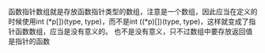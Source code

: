 函数指针数组就是存放函数指针类型的数组，注意是一个数组，因此应当在定义的时候使用int (*p[])(type, type)，而不是int ((*p)[])(type, type)，这样就变成了指针函数数组，应当是没有意义的。
也不是没有意义，只不过数组中要存放返回值是指针的函数